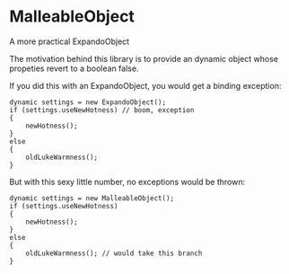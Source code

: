 MalleableObject
=============

A more practical ExpandoObject 

The motivation behind this library is to provide an dynamic object whose propeties revert to a boolean false.

If you did this with an ExpandoObject, you would get a binding exception:
<pre><code>dynamic settings = new ExpandoObject();
if (settings.useNewHotness) // boom, exception
{
    newHotness();
}
else
{
    oldLukeWarmness();
}
</pre></code>
But with this sexy little number, no exceptions would be thrown:
<pre><code>dynamic settings = new MalleableObject();
if (settings.useNewHotness)
{
    newHotness();
}
else
{
    oldLukeWarmness(); // would take this branch
}
</pre></code>    

